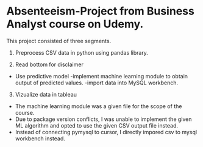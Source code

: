 # Absenteeism-Project from Business Analyst course on Udemy.

This project consisted of three segments. 
1) Preprocess CSV data in python using pandas library.

2) Read bottom for disclaimer
- Use predictive model 
-implement machine learning module to obtain output of predicted values.
-import data into MySQL workbench.

3) Vizualize data in tableau

* The machine learning module was a given file for the scope of the course.  
* Due to package version conflicts, I was unable to implement the given ML algorithm and opted to use the given CSV output file instead.
* Instead of connecting pymysql to cursor, I directly impored csv to mysql workbench instead.
